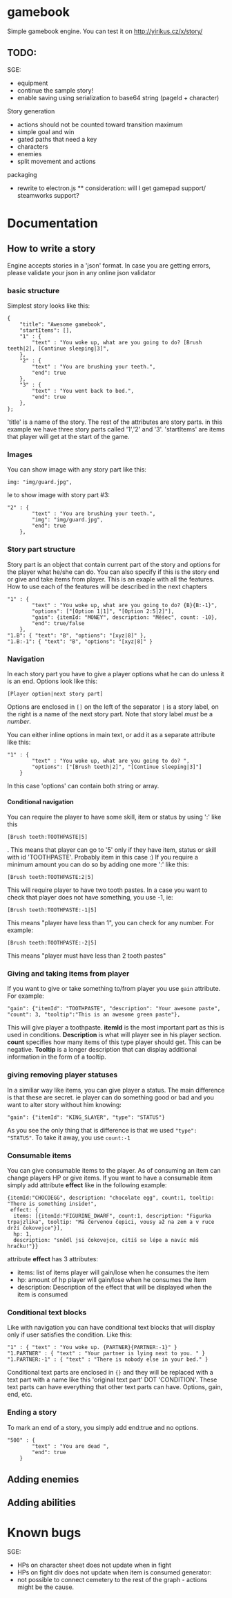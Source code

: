 # gamebook
Simple gamebook engine.
You can test it on http://yirikus.cz/x/story/

## TODO:
SGE:
* equipment
* continue the sample story!
* enable saving using serialization to base64 string (pageId + character)

Story generation
* actions should not be counted toward transition maximum
* simple goal and win
* gated paths that need a key
* characters
* enemies
* split movement and actions

packaging
* rewrite to electron.js
** consideration: will I get gamepad support/ steamworks support?

# Documentation

## How to write a story
Engine accepts stories in a 'json' format. 
In case you are getting errors, please validate your json in any online json validator

### basic structure
Simplest story looks like this:
```
{
    "title": "Awesome gamebook",
    "startItems": [], 
    "1" : {
        "text" : "You woke up, what are you going to do? [Brush teeth|2], [Continue sleeping|3]",
    },
    "2" : {
        "text" : "You are brushing your teeth.",
        "end": true
    },
    "3" : {
        "text" : "You went back to bed.",
        "end": true
    },
};
```
'title' is a name of the story.
The rest of the attributes are story parts. in this example we have three story parts called '1','2' and '3'. 
'startItems' are items that player will get at the start of the game.

### Images
You can show image with any story part like this:
```
img: "img/guard.jpg",
```
Ie to show image with story part #3:
```
"2" : {
        "text" : "You are brushing your teeth.",
        "img": "img/guard.jpg",
        "end": true
    },
```

### Story part structure
Story part is an object that contain current part of the story and options for the player what he/she can do. 
You can also specify if this is the story end or give and take items from player.
This is an exaple with all the features. How to use each of the features will be described in the next chapters
```
"1" : {
        "text" : "You woke up, what are you going to do? {B}{B:-1}",
        "options": ["[Option 1|1]", "[Option 2:5|2]"],
        "gain": {itemId: "MONEY", description: "Měšec", count: -10},
        "end": true/false
    },
"1.B": { "text": "B", "options": "[xyz|8]" },
"1.B:-1": { "text": "B", "options": "[xyz|8]" }
```

### Navigation
In each story part you have to give a player options what he can do unless it is an end. Options look like this: 
```
[Player option|next story part]
```
Options are enclosed in `[]` on the left of the separator `|` is a story label, on the right is a name of the
 next story part. Note that story label *must* be a *number*. 

You can either inline options in main text, or add it as a separate attribute like this:
```
"1" : {
        "text" : "You woke up, what are you going to do? ",
        "options": ["[Brush teeth|2]", "[Continue sleeping|3]"]
    }
```
In this case 'options' can contain both string or array.

#### Conditional navigation
You can require the player to have some skill, item or status by using ':' like this 
```
[Brush teeth:TOOTHPASTE|5]
```
. This means that player can go to '5' only if they have item, status or skill with id 'TOOTHPASTE'. Probably item in this case :)
If you require a minimum amount you can do so by adding one more ':' like this:
```
[Brush teeth:TOOTHPASTE:2|5]
```
This will require player to have two tooth pastes. 
In a case you want to check that player does not have something, you use -1, ie:
```
[Brush teeth:TOOTHPASTE:-1|5]
```
This means "player have less than 1", you can check for any number. For example:
```
[Brush teeth:TOOTHPASTE:-2|5]
```
This means "player must have less than 2 tooth pastes"

### Giving and taking items from player
If you want to give or take something to/from player you use `gain` attribute. For example:
```
"gain": {"itemId": "TOOTHPASTE", "description": "Your awesome paste", "count": 3, "tooltip":"This is an awesome green paste"},
```
This will give player a toothpaste. **itemId** is the most important part as this is used in conditions. **Description** is what will player see in his player section. **count** specifies how many items of this type player should get. This can be negative. **Tooltip** is a longer description that can display additional information in the form of a tooltip.

### giving removing player statuses
In a similiar way like items, you can give player a status. The main difference is that these are secret. ie player can do something good or bad and you want to alter story without him knowing:
```
"gain": {"itemId": "KING_SLAYER", "type": "STATUS"}
```
As you see the only thing that is difference is that we used `"type": "STATUS"`.
To take it away, you use `count:-1`

### Consumable items
You can give consumable items to the player. As of consuming an item can change players HP or give items. If you want to have a consumable item simply add attribute **effect** like in the following example:
```
{itemId:"CHOCOEGG", description: "chocolate egg", count:1, tooltip: "There is something inside!",
 effect: {
  items: [{itemId:"FIGURINE_DWARF", count:1, description: "Figurka trpajzlika", tooltip: "Má červenou čepici, vousy až na zem a v ruce drží čokovejce"}],
  hp: 1,
  description: "snědl jsi čokovejce, cítíš se lépe a navíc máš hračku!"}}
```
attribute **effect** has 3 attributes:
* items: list of items player will gain/lose when he consumes the item
* hp: amount of hp player will gain/lose when he consumes the item
* description: Description of the effect that will be displayed when the item is consumed

### Conditional text blocks
Like with navigation you can have conditional text blocks that will display only if user satisfies the condition. Like this:
```
"1" : { "text" : "You woke up. {PARTNER}{PARTNER:-1}" }
"1.PARTNER" : { "text" : "Your partner is lying next to you. " }
"1.PARTNER:-1" : { "text" : "There is nobody else in your bed." }
```
Conditional text parts are enclosed in `{}` and they will be replaced with a text part with a name like this 'original text part' DOT 'CONDITION'. These text parts can have everything that other text parts can have. Options, gain, end, etc.

### Ending a story
To mark an end of a story, you simply add end:true and no options.
```
"500" : {
        "text" : "You are dead ",
        "end": true
    }
```

## Adding enemies
## Adding abilities

# Known bugs
SGE:
* HPs on character sheet does not update when in fight
* HPs on fight div does not update when item is consumed 
generator:
* not possible to connect cemetery to the rest of the graph - actions might be the cause.
